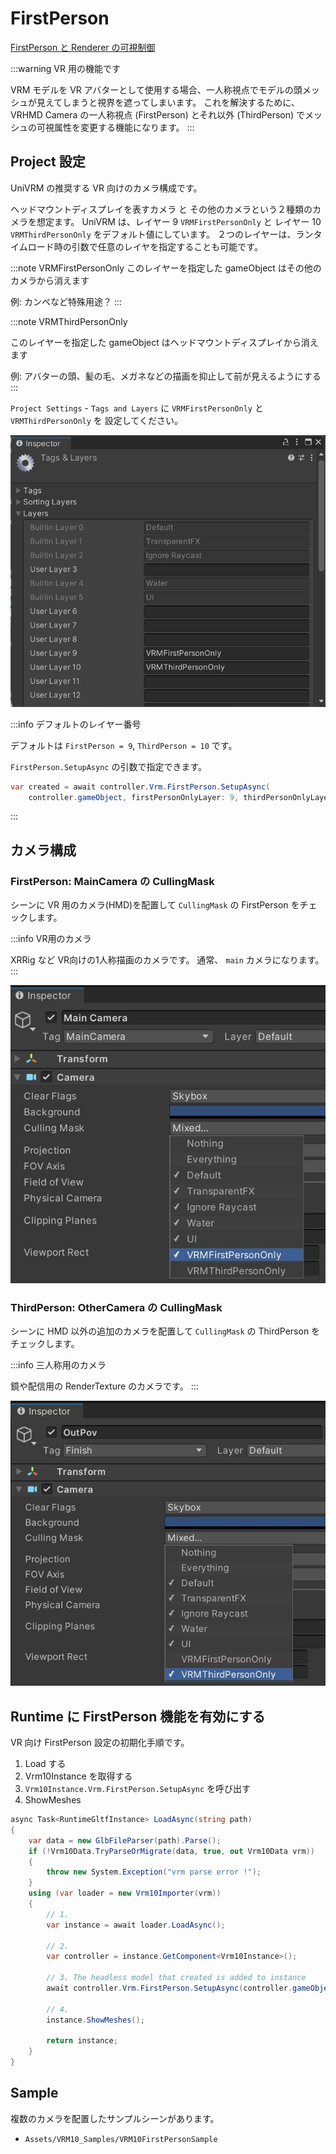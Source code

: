 # FirstPerson

[FirstPerson と Renderer の可視制御 ](/implementation/first_person)

:::warning VR 用の機能です

VRM モデルを VR アバターとして使用する場合、一人称視点でモデルの頭メッシュが見えてしまうと視界を遮ってしまいます。
これを解決するために、 VRHMD Camera の一人称視点 (FirstPerson) とそれ以外 (ThirdPerson) でメッシュの可視属性を変更する機能になります。
:::

## Project 設定

UniVRM の推奨する VR 向けのカメラ構成です。

ヘッドマウントディスプレイを表すカメラ と その他のカメラという２種類のカメラを想定ます。
UniVRM は、レイヤー 9 `VRMFirstPersonOnly` と レイヤー 10 `VRMThirdPersonOnly` をデフォルト値にしています。
２つのレイヤーは、ランタイムロード時の引数で任意のレイヤを指定することも可能です。

:::note VRMFirstPersonOnly
このレイヤーを指定した gameObject はその他のカメラから消えます

例: カンペなど特殊用途？
:::

:::note VRMThirdPersonOnly

このレイヤーを指定した gameObject はヘッドマウントディスプレイから消えます

例: アバターの頭、髪の毛、メガネなどの描画を抑止して前が見えるようにする
:::

`Project Settings` - `Tags and Layers` に `VRMFirstPersonOnly` と `VRMThirdPersonOnly` を
設定してください。

![Tags & Layers](./tags_layers.jpg)

:::info デフォルトのレイヤー番号

デフォルトは `FirstPerson = 9`, `ThirdPerson = 10` です。

`FirstPerson.SetupAsync` の引数で指定できます。

```csharp
var created = await controller.Vrm.FirstPerson.SetupAsync(
    controller.gameObject, firstPersonOnlyLayer: 9, thirdPersonOnlyLayer: 10);
```

:::

## カメラ構成

### FirstPerson: MainCamera の CullingMask

シーンに VR 用のカメラ(HMD)を配置して `CullingMask` の FirstPerson をチェックします。

:::info VR用のカメラ

XRRig など VR向けの1人称描画のカメラです。
通常、 `main` カメラになります。
:::

![FirstPerson](./check_firstperson.jpg)

### ThirdPerson: OtherCamera の CullingMask

シーンに HMD 以外の追加のカメラを配置して `CullingMask` の ThirdPerson をチェックします。

:::info 三人称用のカメラ

鏡や配信用の RenderTexture のカメラです。
:::

![FirstPerson](./check_thirdperson.jpg)

## Runtime に FirstPerson 機能を有効にする

VR 向け FirstPerson 設定の初期化手順です。

1. Load する
2. Vrm10Instance を取得する
3. `Vrm10Instance.Vrm.FirstPerson.SetupAsync` を呼び出す
4. ShowMeshes

```csharp
async Task<RuntimeGltfInstance> LoadAsync(string path)
{
    var data = new GlbFileParser(path).Parse();
    if (!Vrm10Data.TryParseOrMigrate(data, true, out Vrm10Data vrm))
    {
        throw new System.Exception("vrm parse error !");
    }
    using (var loader = new Vrm10Importer(vrm))
    {
        // 1.
        var instance = await loader.LoadAsync();

        // 2.
        var controller = instance.GetComponent<Vrm10Instance>();

        // 3. The headless model that created is added to instance
        await controller.Vrm.FirstPerson.SetupAsync(controller.gameObject);

        // 4.
        instance.ShowMeshes();

        return instance;
    }
}
```

## Sample

複数のカメラを配置したサンプルシーンがあります。

- `Assets/VRM10_Samples/VRM10FirstPersonSample`
